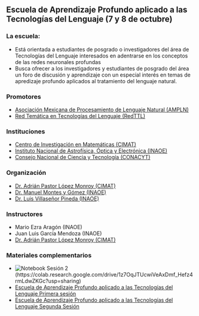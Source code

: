 
## Escuela de Aprendizaje Profundo aplicado a las Tecnologías del Lenguaje (7 y 8 de octubre)

### La escuela:
- Está orientada a estudiantes de posgrado o investigadores del área de Tecnologías del Lenguaje interesados en adentrarse en los conceptos de las redes neuronales profundas
- Busca ofrecer a los investigadores y estudiantes de posgrado del área un foro de discusión y aprendizaje con un especial interés en temas de apredizaje profundo aplicados al tratamiento del lenguaje natural.

### Promotores
- [Asociación Mexicana de Procesamiento de Lenguaje Natural (AMPLN)](http://ampln.mx/portal/inicio)
- [Red Temática en Tecnologías del Lenguaje (RedTTL)](http://redttl.mx/)

### Instituciones
- [Centro de Investigación en Matemáticas (CIMAT)](https://www.cimat.mx/)
- [Instituto Nacional de Astrofísica, Óptica y Electrónica (INAOE)](https://www.inaoep.mx/)
- [Consejo Nacional de Ciencia y Tecnología (CONACYT)](https://www.conacyt.gob.mx/)

### Organización
- [Dr. Adrián Pastor López Monroy (CIMAT)](https://www.cimat.mx/es/adri%C3%A1n-pastor-l%C3%B3pez-monroy)
- [Dr. Manuel Montes y Gómez (INAOE)](https://ccc.inaoep.mx/directorio/investigadores/mmontes.php)
- [Dr. Luis Villaseñor Pineda (INAOE)](https://ccc.inaoep.mx/directorio/investigadores/villasen.php)

### Instructores
- Mario Ezra Aragón (INAOE)
- Juan Luis García Mendoza (INAOE)
- [Dr. Adrián Pastor López Monroy (CIMAT)](https://www.cimat.mx/es/adri%C3%A1n-pastor-l%C3%B3pez-monroy)



### Materiales complementarios
* ![Notebook Sesión 2]("https://img.shields.io/badge/Jupyter%20-%23F37626.svg?&style=for-the-badge&logo=Jupyter&logoColor=white")(https://colab.research.google.com/drive/1z7OqJTUcwiVeAxDmf_Hefz4rmLdwZKGc?usp=sharing)
* [Escuela de Aprendizaje Profundo aplicado a las Tecnologías del Lenguaje Primera sesión](https://www.youtube.com/watch?v=DI_MYeO9ebc)
* [Escuela de Aprendizaje Profundo aplicado a las Tecnologías del Lenguaje Segunda Sesión](https://www.youtube.com/watch?v=8wUVJRm8DX0)



